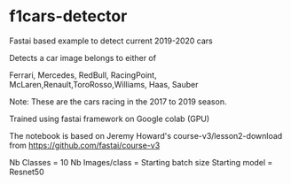 # f1cars-detector
Fastai based example to detect current 2019-2020 cars

Detects a car image belongs to either of

Ferrari, Mercedes, RedBull, RacingPoint, McLaren,Renault,ToroRosso,Williams, Haas, Sauber

Note: These are the cars racing in the 2017 to 2019 season. 


Trained using fastai framework on Google colab (GPU)

The notebook is based on Jeremy Howard's course-v3/lesson2-download
from https://github.com/fastai/course-v3


Nb Classes = 10
Nb Images/class = 
Starting batch size
Starting model = Resnet50


